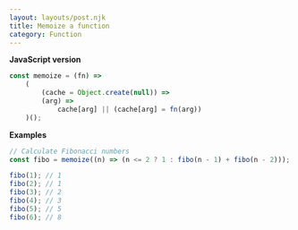 ```yaml
---
layout: layouts/post.njk
title: Memoize a function
category: Function
---
```


**JavaScript version**

```js
const memoize = (fn) =>
	(
		(cache = Object.create(null)) =>
		(arg) =>
			cache[arg] || (cache[arg] = fn(arg))
	)();
```

**Examples**

```js
// Calculate Fibonacci numbers
const fibo = memoize((n) => (n <= 2 ? 1 : fibo(n - 1) + fibo(n - 2)));

fibo(1); // 1
fibo(2); // 1
fibo(3); // 2
fibo(4); // 3
fibo(5); // 5
fibo(6); // 8
```
